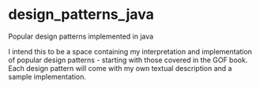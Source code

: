 # design_patterns_java
Popular design patterns implemented in java

I intend this to be a space containing my interpretation and implementation of popular design patterns - starting with those covered in the GOF book. Each design pattern will come with my own textual description and a sample implementation.
